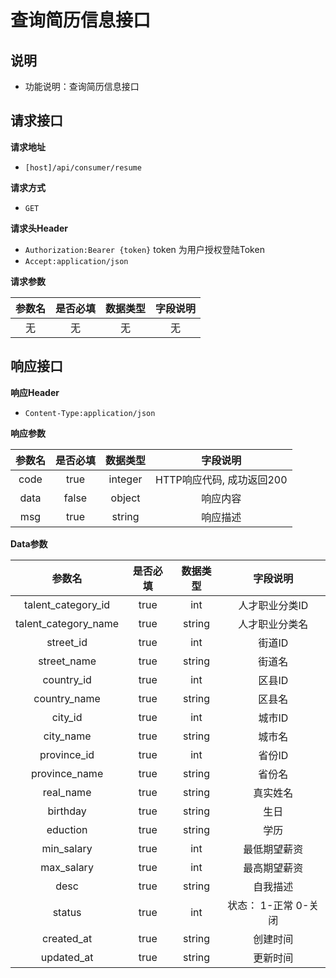 # 查询简历信息接口

## 说明

* 功能说明：查询简历信息接口

## 请求接口

**请求地址**

* `[host]/api/consumer/resume`

**请求方式**

* `GET`

**请求头Header**

* `Authorization:Bearer {token}` token 为用户授权登陆Token
* `Accept:application/json`

**请求参数**

| 参数名 | 是否必填 | 数据类型 | 字段说明 |
| :---: | :---: | :---: | :---: |
| 无 | 无 | 无 | 无 |

## 响应接口

**响应Header**

* `Content-Type:application/json`

**响应参数**

| 参数名 | 是否必填 | 数据类型 | 字段说明 |
| :---: | :---: | :---: | :---: |
| code | true | integer | HTTP响应代码, 成功返回200 |
| data | false | object | 响应内容 |
| msg | true | string | 响应描述 |

**Data参数**

| 参数名 | 是否必填 | 数据类型 | 字段说明 |
| :---: | :---: | :---: | :---: |
| talent\_category\_id | true | int | 人才职业分类ID |
| talent\_category\_name | true | string | 人才职业分类名 |
| street\_id | true | int | 街道ID |
| street\_name | true | string | 街道名 |
| country\_id | true | int | 区县ID |
| country\_name | true | string | 区县名 |
| city\_id | true | int | 城市ID |
| city\_name | true | string | 城市名 |
| province\_id | true | int | 省份ID |
| province\_name | true | string | 省份名 |
| real\_name | true | string | 真实姓名 |
| birthday | true | string | 生日 |
| eduction | true | string | 学历 |
| min\_salary | true | int | 最低期望薪资 |
| max\_salary | true | int | 最高期望薪资 |
| desc | true | string | 自我描述 |
| status | true | int | 状态： 1-正常 0-关闭 |
| created\_at | true | string | 创建时间 |
| updated\_at | true | string | 更新时间 |


